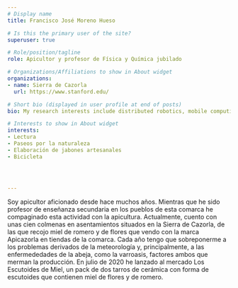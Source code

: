 ```yaml
---
# Display name
title: Francisco José Moreno Hueso

# Is this the primary user of the site?
superuser: true

# Role/position/tagline
role: Apicultor y profesor de Física y Química jubilado

# Organizations/Affiliations to show in About widget
organizations:
- name: Sierra de Cazorla
  url: https://www.stanford.edu/

# Short bio (displayed in user profile at end of posts)
bio: My research interests include distributed robotics, mobile computing and programmable matter.

# Interests to show in About widget
interests:
- Lectura
- Paseos por la naturaleza
- Elaboración de jabones artesanales
- Bicicleta




---
```


Soy apicultor aficionado desde hace muchos años. Mientras que he sido profesor de enseñanza secundaria en los pueblos de esta comarca he compaginado esta actividad con la apicultura. Actualmente, cuento con unas cien colmenas en asentamientos situados en la Sierra de Cazorla, de las que recojo miel de romero y de flores que vendo con la marca Apicazorla en tiendas de la comarca. Cada año tengo que sobreponerme a los problemas derivados de la meteorología y, principalmente, a las enfermededades de la abeja, como la varroasis, factores ambos que merman la producción. En julio de 2020 he lanzado al mercado Los Escutoides de Miel, un pack de dos tarros de cerámica con forma de escutoides que contienen miel de flores y de romero.

